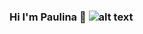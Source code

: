 ### Hi I'm Paulina 👋  ![alt text][logo]



[logo]: https://github.com/0analitics/Git/blob/main/avatar_komp.png "Logo Title Text 2"

<!--
**0analitics/0analitics** is a ✨ _special_ ✨ repository because its `README.md` (this file) appears on your GitHub profile.

Here are some ideas to get you started:

- 🔭 I’m currently working on ...
- 🌱 I’m currently learning ...
- 👯 I’m looking to collaborate on ...
- 🤔 I’m looking for help with ...
- 💬 Ask me about ...
- 📫 How to reach me: ...
- 😄 Pronouns: ...
- ⚡ Fun fact: ...
-->
